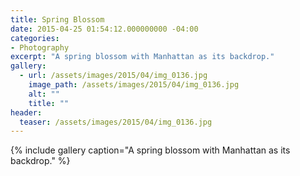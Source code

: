 ```yaml
---
title: Spring Blossom
date: 2015-04-25 01:54:12.000000000 -04:00
categories:
- Photography
excerpt: "A spring blossom with Manhattan as its backdrop."
gallery:
  - url: /assets/images/2015/04/img_0136.jpg
    image_path: /assets/images/2015/04/img_0136.jpg
    alt: ""
    title: ""
header:
  teaser: /assets/images/2015/04/img_0136.jpg 
---
```



{% include gallery caption="A spring blossom with Manhattan as its backdrop." %}